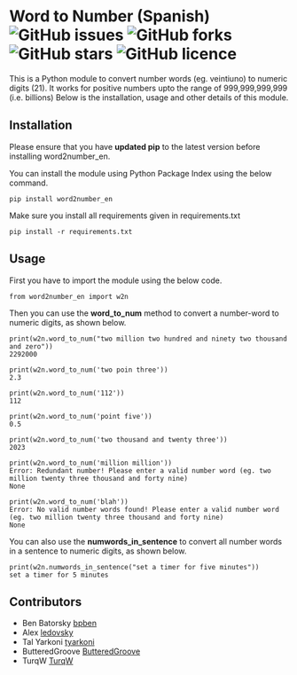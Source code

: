 # Word to Number (Spanish) ![GitHub issues](https://img.shields.io/github/issues/Neuri-ai/w2n_en) ![GitHub forks](https://img.shields.io/github/forks/Neuri-ai/w2n_en) ![GitHub stars](https://img.shields.io/github/stars/Neuri-ai/w2n_en) ![GitHub licence](https://img.shields.io/github/license/Neuri-ai/w2n_en)

This is a Python module to convert number words (eg. veintiuno) to numeric digits (21).
It works for positive numbers upto the range of 999,999,999,999 (i.e. billions)
Below is the installation, usage and other details of this module.

## Installation

Please ensure that you have **updated pip** to the latest version before installing word2number_en.

You can install the module using Python Package Index using the below command.

    pip install word2number_en

Make sure you install all requirements given in requirements.txt
```
pip install -r requirements.txt
```
## Usage

First you have to import the module using the below code.

    from word2number_en import w2n

Then you can use the **word_to_num** method to convert a number-word to numeric digits, as shown below.
```
print(w2n.word_to_num("two million two hundred and ninety two thousand and zero"))
2292000
```
```
print(w2n.word_to_num('two poin three')) 
2.3
```
```
print(w2n.word_to_num('112')) 
112
```
```
print(w2n.word_to_num('point five')) 
0.5
```
```
print(w2n.word_to_num('two thousand and twenty three')) 
2023
```
```
print(w2n.word_to_num('million million'))
Error: Redundant number! Please enter a valid number word (eg. two million twenty three thousand and forty nine)
None
```
```
print(w2n.word_to_num('blah'))
Error: No valid number words found! Please enter a valid number word (eg. two million twenty three thousand and forty nine)
None
```

You can also use the **numwords_in_sentence** to convert all number words in a sentence to numeric digits, as shown below.
```
print(w2n.numwords_in_sentence("set a timer for five minutes"))
set a timer for 5 minutes
```



## Contributors
- Ben Batorsky [bpben](https://github.com/bpben)
- Alex [ledovsky](https://github.com/ledovsky)
- Tal Yarkoni [tyarkoni](https://github.com/tyarkoni)
- ButteredGroove [ButteredGroove](https://github.com/ButteredGroove)
- TurqW [TurqW](https://github.com/TurqW)